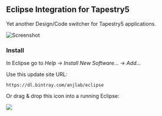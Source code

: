 ## Eclipse Integration for Tapestry5

Yet another Design/Code switcher for Tapestry5 applications.

![Screenshot](https://f.cloud.github.com/assets/76579/1050715/4503627e-10be-11e3-8bf2-b9e6ccc2628b.png)

### Install

In Eclipse go to *Help* -> *Install New Software...* -> *Add...*

Use this update site URL:

    https://dl.bintray.com/anjlab/eclipse

Or drag &amp; drop this icon into a running Eclipse:

<a href="http://marketplace.eclipse.org/marketplace-client-intro?mpc_install=1125032" title="Drag and drop into a running Eclipse workspace to install Eclipse Integration for Tapestry5">
  <img src="https://marketplace.eclipse.org/sites/all/modules/custom/marketplace/images/installbutton.png"/>
</a>
